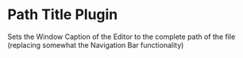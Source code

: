 # Path Title Plugin

Sets the Window Caption of the Editor to the complete path of the file (replacing somewhat the Navigation Bar functionality)